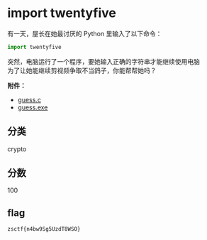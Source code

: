 # import twentyfive

有一天，屋长在她最讨厌的 Python 里输入了以下命令：

```python
import twentyfive
```

突然，电脑运行了一个程序，要她输入正确的字符串才能继续使用电脑  
为了让她能继续剪视频争取不当鸽子，你能帮帮她吗？

**附件：**

- [guess.c](./题目/guess.c)
- [guess.exe](./题目/guess.exe)

## 分类

crypto

## 分数

100

## flag

`zsctf{n4bw9Sg5UzdT8WSO}`
